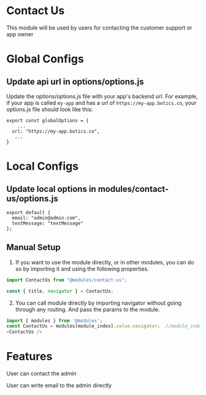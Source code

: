 # Contact Us
This module will be used by users for contacting the customer support or app owner

# Global Configs
## Update api url in options/options.js

Update the options/options.js file with your app's backend url. For example, if your app is called `my-app` and has a url of `https://my-app.botics.co`, your options.js file should look like this: 

```
export const globalOptions = {
    ...
  url: "https://my-app.botics.co",
   ...
}
```

# Local Configs
## Update local options  in modules/contact-us/options.js
```
export default {
  email: "admin@admin.com",
  textMessage: "textMessage"
};
```
## Manual Setup

1. If you want to use the module directly, or in other modules, you can do so by importing it and using the following properties.

```javascript
import ContactUs from "@modules/contact-us";

const { title, navigator } = ContactUs;
```

2. You can call module directly by importing navigator without going through any routing. And pass the params to the module.

```javascript
import { modules } from '@modules';
const ContactUs = modules[module_index].value.navigator;  //module_index : position of the module in modules folder
<ContactUs />
```
# Features
User can contact the admin

User can write email to the admin directly 